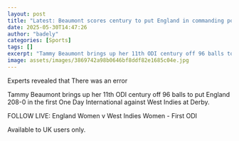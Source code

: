 ```yaml
---
layout: post
title: "Latest: Beaumont scores century to put England in commanding position"
date: 2025-05-30T14:47:26
author: "badely"
categories: [Sports]
tags: []
excerpt: "Tammy Beaumont brings up her 11th ODI century off 96 balls to put England on 208-0 in the first One Day International against West Indies at Derby."
image: assets/images/3869742a98b0646bf8ddf82e1685c04e.jpg
---
```


Experts revealed that There was an error

Tammy Beaumont brings up her 11th ODI century off 96 balls to put England 208-0 in the first One Day International against West Indies at Derby.

FOLLOW LIVE: England Women v West Indies Women - First ODI

Available to UK users only.

